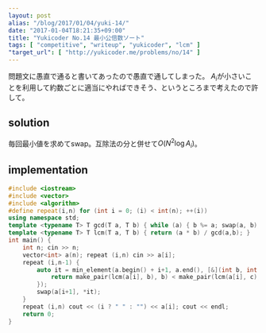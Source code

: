 ```yaml
---
layout: post
alias: "/blog/2017/01/04/yuki-14/"
date: "2017-01-04T18:21:35+09:00"
title: "Yukicoder No.14 最小公倍数ソート"
tags: [ "competitive", "writeup", "yukicoder", "lcm" ]
"target_url": [ "http://yukicoder.me/problems/no/14" ]
---
```


問題文に愚直で通ると書いてあったので愚直で通してしまった。
$A_i$が小さいことを利用して約数ごとに適当にやればできそう、というところまで考えたので許して。

## solution

毎回最小値を求めてswap。互除法の分と併せて$O(N^2 \log A_i)$。

## implementation

``` c++
#include <iostream>
#include <vector>
#include <algorithm>
#define repeat(i,n) for (int i = 0; (i) < int(n); ++(i))
using namespace std;
template <typename T> T gcd(T a, T b) { while (a) { b %= a; swap(a, b); } return b; }
template <typename T> T lcm(T a, T b) { return (a * b) / gcd(a,b); }
int main() {
    int n; cin >> n;
    vector<int> a(n); repeat (i,n) cin >> a[i];
    repeat (i,n-1) {
        auto it = min_element(a.begin() + i+1, a.end(), [&](int b, int c) {
            return make_pair(lcm(a[i], b), b) < make_pair(lcm(a[i], c), c);
        });
        swap(a[i+1], *it);
    }
    repeat (i,n) cout << (i ? " " : "") << a[i]; cout << endl;
    return 0;
}
```
